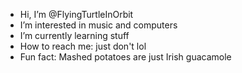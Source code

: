 - Hi, I’m @FlyingTurtleInOrbit
- I’m interested in music and computers
- I’m currently learning stuff
- How to reach me: just don't lol
- Fun fact: Mashed potatoes are just Irish guacamole

<!---
FlyingTurtleInOrbit/FlyingTurtleInOrbit is a ✨ special ✨ repository because its `README.md` (this file) appears on your GitHub profile.
You can click the Preview link to take a look at your changes.
--->

